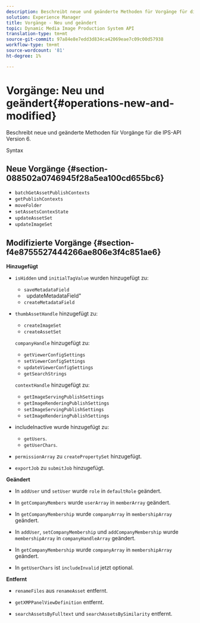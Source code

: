 ```yaml
---
description: Beschreibt neue und geänderte Methoden für Vorgänge für die IPS-API Version 6.
solution: Experience Manager
title: Vorgänge - Neu und geändert
topic: Dynamic Media Image Production System API
translation-type: tm+mt
source-git-commit: 97a84e8e7edd3d834ca42069eae7c09c00d57938
workflow-type: tm+mt
source-wordcount: '81'
ht-degree: 1%

---
```



# Vorgänge: Neu und geändert{#operations-new-and-modified}

Beschreibt neue und geänderte Methoden für Vorgänge für die IPS-API Version 6.

Syntax

## Neue Vorgänge {#section-088502a0746945f28a5ea100cd655bc6}

* `batchGetAssetPublishContexts`
* `getPublishContexts`
* `moveFolder`
* `setAssetsContexState`
* `updateAssetSet`
* `updateImageSet`

## Modifizierte Vorgänge {#section-f4e8755527444266ae806e3f4c851ae6}

**Hinzugefügt**

* `isHidden` und `initialTagValue` wurden hinzugefügt zu:

   * `saveMetadataField`
   * ` `updateMetadataField&quot;
   * `createMetadataField`

* `thumbAssetHandle` hinzugefügt zu:

   * `createImageSet`
   * `createAssetSet`

   `companyHandle` hinzugefügt zu:

   * `getViewerConfigSettings`
   * `setViewerConfigSettings`
   * `updateViewerConfigSettings`
   * `getSearchStrings`

   `contextHandle` hinzugefügt zu:

   * `getImageServingPublishSettings`
   * `getImageRenderingPublishSettings`
   * `setImageServingPublishSettings`
   * `setImageRenderingPublishSettings`



* includeInactive wurde hinzugefügt zu:

   * `getUsers`.
   * `getUserChars`.

* `permissionArray` zu `createPropertySet` hinzugefügt.

* `exportJob` zu `submitJob` hinzugefügt.

**Geändert**

* In `addUser` und `setUser` wurde `role` in `defaultRole` geändert.

* In `getCompanyMembers` wurde `userArray` in `memberArray` geändert.

* In `getCompanyMembership` wurde `companyArray` in `membershipArray` geändert.

* In `addUser`, `setCompanyMembership` und `addCompanyMembership` wurde `membershipArray` in `companyHandleArray` geändert.

* In `getCompanyMembership` wurde `companyArray` in `membershipArray` geändert.

* In `getUserChars` ist `includeInvalid` jetzt optional.

**Entfernt**

* `renameFiles` aus `renameAsset` entfernt.

* `getXMPPanelViewDefinition` entfernt.
* `searchAssetsByFulltext` und `searchAssetsBySimilarity` entfernt.

